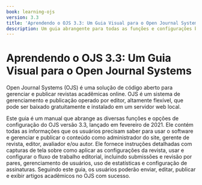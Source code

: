 ```yaml
---
book: learning-ojs
version: 3.3
title: 'Aprendendo o OJS 3.3: Um Guia Visual para o Open Journal Systems'
description: Um guia abrangente para todas as funções e configurações básicas relacionadas à publicação de artigos acadêmicos em Open Journal Systems (OJS).
---
```


# Aprendendo o OJS 3.3: Um Guia Visual para o Open Journal Systems

Open Journal Systems (OJS) é uma solução de código aberto para gerenciar e publicar revistas acadêmicas online. OJS é um sistema de gerenciamento e publicação operado por editor, altamente flexível, que pode ser baixado gratuitamente e instalado em um servidor web local.

Este guia é um manual que abrange as diversas funções e opções de configuração do OJS versão 3.3, lançado em fevereiro de 2021. Ele contém todas as informações que os usuários precisam saber para usar o software e gerenciar e publicar o conteúdo como administrador do site, gerente de revista, editor,  avaliador e/ou autor.  Ele fornece instruções detalhadas com capturas de tela sobre como aplicar as configurações da revista, usar e configurar o fluxo de trabalho editorial, incluindo submissões e revisão por pares, gerenciamento de usuários, uso de estatísticas e configuração de assinaturas.  Seguindo este guia, os usuários poderão enviar, editar, publicar e exibir artigos acadêmicos no OJS com sucesso.
